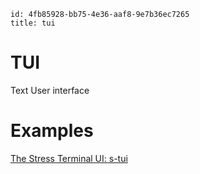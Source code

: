 ```
id: 4fb85928-bb75-4e36-aaf8-9e7b36ec7265
title: tui
```

# TUI

Text User interface

# Examples

[The Stress Terminal UI: s-tui][1]

[1]: https://amanusk.github.io/s-tui/
